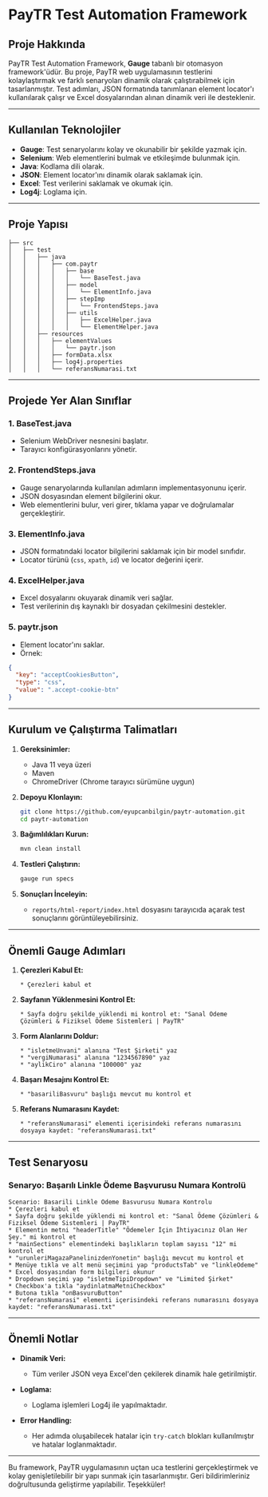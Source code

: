 # PayTR Test Automation Framework

## Proje Hakkında
PayTR Test Automation Framework, **Gauge** tabanlı bir otomasyon framework'üdür. Bu proje, PayTR web uygulamasının testlerini kolaylaştırmak ve farklı senaryoları dinamik olarak çalıştırabilmek için tasarlanmıştır. Test adımları, JSON formatında tanımlanan element locator'ı kullanılarak çalışr ve Excel dosyalarından alınan dinamik veri ile desteklenir.

---

## Kullanılan Teknolojiler

- **Gauge**: Test senaryolarını kolay ve okunabilir bir şekilde yazmak için.
- **Selenium**: Web elementlerini bulmak ve etkileşimde bulunmak için.
- **Java**: Kodlama dili olarak.
- **JSON**: Element locator'ını dinamik olarak saklamak için.
- **Excel**: Test verilerini saklamak ve okumak için.
- **Log4j**: Loglama için.

---

## Proje Yapısı

```plaintext
├── src
│   ├── test
│   │   ├── java
│   │   │   ├── com.paytr
│   │   │   │   ├── base
│   │   │   │   │   └── BaseTest.java
│   │   │   │   ├── model
│   │   │   │   │   └── ElementInfo.java
│   │   │   │   ├── stepImp
│   │   │   │   │   └── FrontendSteps.java
│   │   │   │   ├── utils
│   │   │   │   │   ├── ExcelHelper.java
│   │   │   │   │   └── ElementHelper.java
│   │   ├── resources
│   │   │   ├── elementValues
│   │   │   │   └── paytr.json
│   │   │   ├── formData.xlsx
│   │   │   ├── log4j.properties
│   │   │   └── referansNumarasi.txt
```

---

## Projede Yer Alan Sınıflar

### 1. **BaseTest.java**
- Selenium WebDriver nesnesini başlatır.
- Tarayıcı konfigürasyonlarını yönetir.

### 2. **FrontendSteps.java**
- Gauge senaryolarında kullanılan adımların implementasyonunu içerir.
- JSON dosyasından element bilgilerini okur.
- Web elementlerini bulur, veri girer, tıklama yapar ve doğrulamalar gerçekleştirir.

### 3. **ElementInfo.java**
- JSON formatındaki locator bilgilerini saklamak için bir model sınıfıdır.
- Locator türünü (`css`, `xpath`, `id`) ve locator değerini içerir.

### 4. **ExcelHelper.java**
- Excel dosyalarını okuyarak dinamik veri sağlar.
- Test verilerinin dış kaynaklı bir dosyadan çekilmesini destekler.

### 5. **paytr.json**
- Element locator'ını saklar.
- Örnek:

```json
{
  "key": "acceptCookiesButton",
  "type": "css",
  "value": ".accept-cookie-btn"
}
```

---

## Kurulum ve Çalıştırma Talimatları

1. **Gereksinimler:**
    - Java 11 veya üzeri
    - Maven
    - ChromeDriver (Chrome tarayıcı sürümüne uygun)

2. **Depoyu Klonlayın:**
   ```bash
   git clone https://github.com/eyupcanbilgin/paytr-automation.git
   cd paytr-automation
   ```

3. **Bağımlılıkları Kurun:**
   ```bash
   mvn clean install
   ```

4. **Testleri Çalıştırın:**
   ```bash
   gauge run specs
   ```

5. **Sonuçları İnceleyin:**
    - `reports/html-report/index.html` dosyasını tarayıcıda açarak test sonuçlarını görüntüleyebilirsiniz.

---

## Önemli Gauge Adımları

1. **Çerezleri Kabul Et:**
   ```
   * Çerezleri kabul et
   ```

2. **Sayfanın Yüklenmesini Kontrol Et:**
   ```
   * Sayfa doğru şekilde yüklendi mi kontrol et: "Sanal Ödeme Çözümleri & Fiziksel Ödeme Sistemleri | PayTR"
   ```

3. **Form Alanlarını Doldur:**
   ```
   * "isletmeUnvani" alanına "Test Şirketi" yaz
   * "vergiNumarasi" alanına "1234567890" yaz
   * "aylikCiro" alanına "100000" yaz
   ```

4. **Başarı Mesajını Kontrol Et:**
   ```
   * "basariliBasvuru" başlığı mevcut mu kontrol et
   ```

5. **Referans Numarasını Kaydet:**
   ```
   * "referansNumarasi" elementi içerisindeki referans numarasını dosyaya kaydet: "referansNumarasi.txt"
   ```

---

## Test Senaryosu

### **Senaryo: Başarılı Linkle Ödeme Başvurusu Numara Kontrolü**

```gauge
Scenario: Basarili Linkle Odeme Basvurusu Numara Kontrolu
* Çerezleri kabul et
* Sayfa doğru şekilde yüklendi mi kontrol et: "Sanal Ödeme Çözümleri & Fiziksel Ödeme Sistemleri | PayTR"
* Elementin metni "headerTitle" "Ödemeler İçin İhtiyacınız Olan Her Şey." mi kontrol et
* "mainSections" elementindeki başlıkların toplam sayısı "12" mi kontrol et
* "urunleriMagazaPanelinizdenYonetin" başlığı mevcut mu kontrol et
* Menüye tıkla ve alt menü seçimini yap "productsTab" ve "linkleOdeme"
* Excel dosyasından form bilgileri okunur
* Dropdown seçimi yap "isletmeTipiDropdown" ve "Limited Şirket"
* Checkbox'a tıkla "aydinlatmaMetniCheckbox"
* Butona tıkla "onBasvuruButton"
* "referansNumarasi" elementi içerisindeki referans numarasını dosyaya kaydet: "referansNumarasi.txt"
```

---

## Önemli Notlar

- **Dinamik Veri:**
    - Tüm veriler JSON veya Excel'den çekilerek dinamik hale getirilmiştir.

- **Loglama:**
    - Loglama işlemleri Log4j ile yapılmaktadır.

- **Error Handling:**
    - Her adımda oluşabilecek hatalar için `try-catch` blokları kullanılmıştır ve hatalar loglanmaktadır.

---

Bu framework, PayTR uygulamasının uçtan uca testlerini gerçekleştirmek ve kolay genişletilebilir bir yapı sunmak için tasarlanmıştır. Geri bildirimleriniz doğrultusunda geliştirme yapılabilir. Teşekküler!

